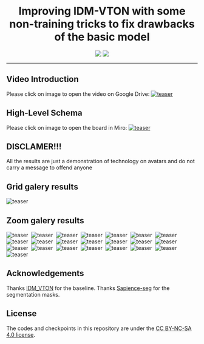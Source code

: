 
<div align="center">
<h1>Improving IDM-VTON with some non-training tricks to fix drawbacks of the basic model</h1>

<a href='https://huggingface.co/spaces/yisol/IDM-VTON'><img src='https://img.shields.io/badge/Baseline-Project-blue'></a>
<a href='https://4qi0jny7m6qehz-6441164-8888.proxy.runpod.net/'><img src='https://img.shields.io/badge/My%20Gradio-Demo-yellow'></a>

</div>

---
## Video Introduction
Please click on image to open the video on Google Drive:
[![teaser](assets/video_intro_image.png)](https://drive.google.com/file/d/158Vv8iIt1YTj2ftDzAcYCnEueFYtNgpW/view?usp=sharing)&nbsp;

## High-Level Schema
Please click on image to open the board in Miro:
[![teaser](assets/miro_schema.png)](https://miro.com/app/board/uXjVKMj5-L8=/?share_link_id=120977142476)&nbsp;

## DISCLAMER!!!
All the results are just a demonstration of technology on avatars and do not carry a message to offend anyone

## Grid galery results
![teaser](assets/grid_inpaint_final.jpg)&nbsp;

## Zoom galery results
![teaser](assets/triplet_0.jpg)&nbsp;
![teaser](assets/triplet_1.jpg)&nbsp;
![teaser](assets/triplet_2.jpg)&nbsp;
![teaser](assets/triplet_3.jpg)&nbsp;
![teaser](assets/triplet_4.jpg)&nbsp;
![teaser](assets/triplet_5.jpg)&nbsp;
![teaser](assets/triplet_6.jpg)&nbsp;
![teaser](assets/triplet_8.jpg)&nbsp;
![teaser](assets/triplet_9.jpg)&nbsp;
![teaser](assets/triplet_10.jpg)&nbsp;
![teaser](assets/triplet_11.jpg)&nbsp;
![teaser](assets/triplet_13.jpg)&nbsp;
![teaser](assets/triplet_14.jpg)&nbsp;
![teaser](assets/triplet_15.jpg)&nbsp;
![teaser](assets/triplet_16.jpg)&nbsp;
![teaser](assets/triplet_17.jpg)&nbsp;
![teaser](assets/triplet_18.jpg)&nbsp;
![teaser](assets/triplet_19.jpg)&nbsp;
![teaser](assets/triplet_20.jpg)&nbsp;
![teaser](assets/triplet_21.jpg)&nbsp;
![teaser](assets/triplet_22.jpg)&nbsp;
![teaser](assets/triplet_24.jpg)&nbsp;


## Acknowledgements
Thanks [IDM_VTON](https://github.com/yisol/IDM-VTON) for the baseline.
Thanks [Sapience-seg](https://huggingface.co/spaces/facebook/sapiens-seg) for the segmentation masks.

## License
The codes and checkpoints in this repository are under the [CC BY-NC-SA 4.0 license](https://creativecommons.org/licenses/by-nc-sa/4.0/legalcode).

